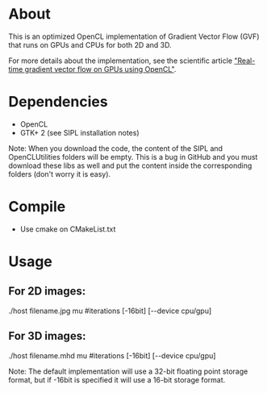 About
=============================
This is an optimized OpenCL implementation of Gradient Vector Flow (GVF) that runs on GPUs and CPUs for both 2D and 3D.

For more details about the implementation, see the scientific article ["Real-time gradient vector flow on GPUs using OpenCL"](http://www.springerlink.com/content/v0071r27706u5135/).

Dependencies
=============================
* OpenCL
* GTK+ 2 (see SIPL installation notes)

Note: When you download the code, the content of the SIPL and OpenCLUtilities folders will be empty. This is a bug in GitHub and you must download these libs as well and put the content inside the corresponding folders (don't worry it is easy).

Compile
=============================
* Use cmake on CMakeList.txt

Usage
=============================
For 2D images:
------------------------------
./host filename.jpg mu #iterations [-16bit] [--device cpu/gpu]

For 3D images:
------------------------------
./host filename.mhd mu #iterations [-16bit] [--device cpu/gpu]

Note: The default implementation will use a 32-bit floating point storage format, but if -16bit is specified it will use a 16-bit storage format.
